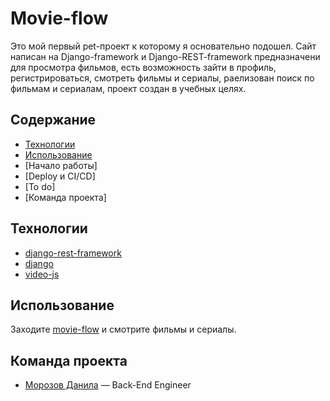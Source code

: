 # Movie-flow
  Это мой первый pet-проект к которому я основательно подошел.
  Сайт написан на Django-framework и Django-REST-framework предназначени для просмотра фильмов, 
  есть возможность зайти в профиль, регистрироваться, смотреть фильмы и сериалы, раелизован поиск по фильмам и сериалам, проект создан в учебных целях.

## Содержание
- [Технологии](#технологии)
- [Использование](#использование)
- [Начало работы]
- [Deploy и CI/CD]
- [To do]
- [Команда проекта]
  

## Технологии
  - [django-rest-framework](https://www.django-rest-framework.org/)
  - [django](https://www.djangoproject.com/)
  - [video-js](https://videojs.com/)

## Использование
  Заходите [movie-flow](https://movie-flow.ru/) и смотрите фильмы и сериалы.

## Команда проекта
  - [Морозов Данила](https://t.me/amigos_mixtapes) — Back-End Engineer
